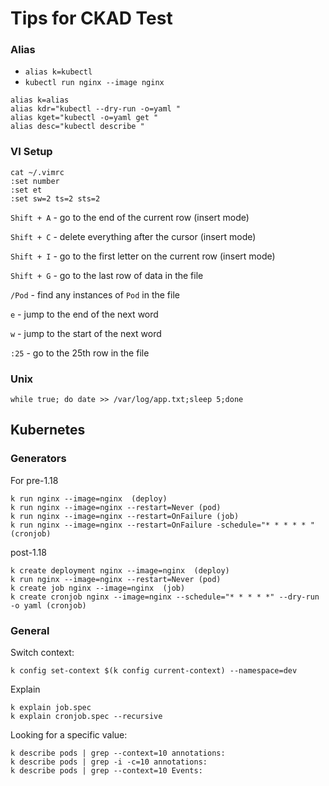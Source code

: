 # Tips for CKAD Test

### Alias

* `alias k=kubectl`
* `kubectl run nginx --image nginx`

```
alias k=alias
alias kdr="kubectl --dry-run -o=yaml "
alias kget="kubectl -o=yaml get "
alias desc="kubectl describe "
```

### VI Setup
```
cat ~/.vimrc
:set number
:set et
:set sw=2 ts=2 sts=2
```

`Shift + A` - go to the end of the current row (insert mode)

`Shift + C` - delete everything after the cursor (insert mode)

`Shift + I` - go to the first letter on the current row (insert mode)

`Shift + G` - go to the last row of data in the file

`/Pod` - find any instances of `Pod` in the file

`e` - jump to the end of the next word

`w` - jump to the start of the next word

`:25` - go to the 25th row in the file

### Unix 

    while true; do date >> /var/log/app.txt;sleep 5;done

## Kubernetes

### Generators

For pre-1.18
```
k run nginx --image=nginx  (deploy)
k run nginx --image=nginx --restart=Never (pod)
k run nginx --image=nginx --restart=OnFailure (job)
k run nginx --image=nginx --restart=OnFailure -schedule="* * * * * " (cronjob)
```

post-1.18
```
k create deployment nginx --image=nginx  (deploy)
k run nginx --image=nginx --restart=Never (pod)
k create job nginx --image=nginx  (job)
k create cronjob nginx --image=nginx --schedule="* * * * *" --dry-run -o yaml (cronjob)

```

### General

Switch context: 

    k config set-context $(k config current-context) --namespace=dev

Explain
```
k explain job.spec 
k explain cronjob.spec --recursive
```

Looking for a specific value:

    k describe pods | grep --context=10 annotations:
    k describe pods | grep -i -c=10 annotations:
    k describe pods | grep --context=10 Events:

